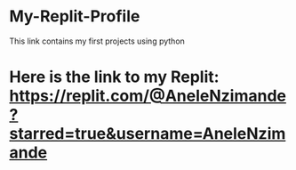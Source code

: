 # My-Replit-Profile
This link contains my first projects using python 
# Here is the link to my Replit: https://replit.com/@AneleNzimande?starred=true&username=AneleNzimande
